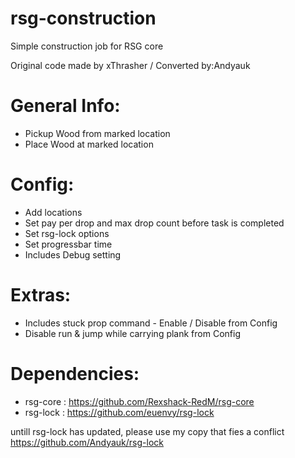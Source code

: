 # rsg-construction

Simple construction job for RSG core

Original code made by xThrasher / Converted by:Andyauk

# General Info:

- Pickup Wood from marked location
- Place Wood at marked location

# Config:

- Add locations
- Set pay per drop and max drop count before task is completed
- Set rsg-lock options
- Set progressbar time
- Includes Debug setting

# Extras:

- Includes stuck prop command - Enable / Disable from Config
- Disable run & jump while carrying plank from Config

# Dependencies:

- rsg-core : https://github.com/Rexshack-RedM/rsg-core
- rsg-lock : https://github.com/euenvy/rsg-lock

untill rsg-lock has updated, please use my copy that fies a conflict 
https://github.com/Andyauk/rsg-lock
